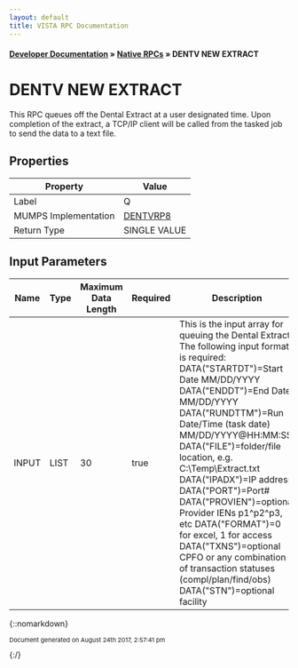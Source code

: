 ```yaml
---
layout: default
title: VISTA RPC Documentation
---
```


#### [Developer Documentation](../index) &#187; [Native RPCs](TableOfContents) &#187; DENTV NEW EXTRACT<br/>
# DENTV NEW EXTRACT

This RPC queues off the Dental Extract at a user designated time.  Upon completion of the extract, a TCP/IP client will be called from the tasked job to send the data to a text file.

## Properties

Property | Value
--- | ---
Label | Q
MUMPS Implementation | [DENTVRP8](http://code.osehra.org/dox/Routine_DENTVRP8_source.html)
Return Type | SINGLE VALUE


## Input Parameters

Name | Type | Maximum Data Length | Required | Description
--- | --- | --- | --- | ---
INPUT | LIST | 30 | true | This is the input array for queuing the Dental Extract.  The following input format is required:    DATA(&quot;STARTDT&quot;)&#x3D;Start Date MM/DD/YYYY    DATA(&quot;ENDDT&quot;)&#x3D;End Date MM/DD/YYYY    DATA(&quot;RUNDTTM&quot;)&#x3D;Run Date/Time (task date) MM/DD/YYYY@HH:MM:SS    DATA(&quot;FILE&quot;)&#x3D;folder/file location, e.g. C:\Temp\Extract.txt    DATA(&quot;IPADX&quot;)&#x3D;IP address    DATA(&quot;PORT&quot;)&#x3D;Port#    DATA(&quot;PROVIEN&quot;)&#x3D;optional Provider IENs p1^p2^p3, etc    DATA(&quot;FORMAT&quot;)&#x3D;0 for excel, 1 for access    DATA(&quot;TXNS&quot;)&#x3D;optional CPFO or any combination of transaction statuses                     (compl/plan/find/obs)    DATA(&quot;STN&quot;)&#x3D;optional facility



{::nomarkdown} <br/><p style="font-size: 11px">Document generated on August 24th 2017, 2:57:41 pm</p>{:/}